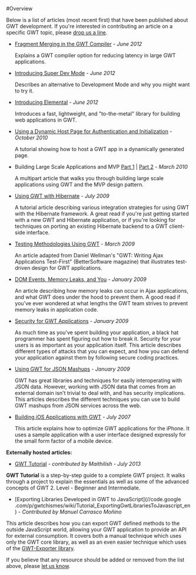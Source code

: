 #Overview

Below is a list of articles (most recent first) that have been published about GWT development. If you're interested in contributing an article on a specific GWT topic,
 please [drop us a line](http://groups.google.com/group/Google-Web-Toolkit/post?sendowner=1&_done=/group/Google-Web-Toolkit/about%3F&).

*   [Fragment Merging in the GWT Compiler](fragment_merging.html) - _June 2012_

     Explains a GWT compiler option for reducing latency in large GWT applications.

*   [Introducing Super Dev Mode](superdevmode.html) - _June 2012_

     Describes an alternative to Development Mode and why you might want to try it.

*   [Introducing Elemental](elemental.html) - _June 2012_

     Introduces a fast, lightweight, and "to-the-metal" library for building web applications in GWT.

*   [Using a Dynamic Host Page for Authentication and Initialization](dynamic_host_page.html) - _October 2010_

     A tutorial showing how to host a GWT app in a dynamically generated page.

*   Building Large Scale Applications and MVP [Part 1](mvp-architecture.html) | [Part 2](mvp-architecture-2.html) - _March 2010_

     A multipart article that walks you through building large scale applications using GWT and the MVP design pattern.

*   [Using GWT with Hibernate](using_gwt_with_hibernate.html) - _July 2009_

     A tutorial article describing various integration strategies for using GWT with the Hibernate framework. A great read if you're just getting started with a new GWT and Hibernate application, or if you're looking for techniques on porting an existing Hibernate backend to a GWT client-side interface.

*   [Testing Methodologies Using GWT](testing_methodologies_using_gwt.html) - _March 2009_

     An article adapted from Daniel Wellman's "GWT: Writing Ajax Applications Test-First" (BetterSoftware magazine) that illustrates test-driven design for GWT applications.

*   [DOM Events, Memory Leaks, and You](dom_events_memory_leaks_and_you.html) - _January 2009_

     An article describing how memory leaks can occur in Ajax applications, and what GWT does under the hood to prevent them. A good read if you've ever
wondered at what lengths the GWT team strives to prevent memory leaks in application code.

*   [Security for GWT Applications](security_for_gwt_applications.html) - _January 2009_

     As much time as you've spent building your application, a black hat programmer has spent figuring out how to break it. Security for your users is as important
as your application itself. This article describes different types of attacks that you can expect, and how you can defend your application against
them by following secure coding practices.

*   [Using GWT for JSON Mashups](using_gwt_for_json_mashups.html) - _January 2009_

    GWT has great libraries and techniques for easily interoperating with JSON data. However, working with JSON data that comes from an external domain
isn't trivial to deal with, and has security implications. This articles describes the different techniques you can use to build GWT mashups from
JSON services across the web.

*   [Building iOS Applications with GWT](gwt-iphone.html) - _July 2007_

    This article explains how to optimize GWT applications for the iPhone.
       It uses a sample application with a user interface designed expressly for the small form factor of a mobile device.

**Externally hosted articles:**

*   [GWT Tutorial](http://codedrops.in/gwt-tutorial/) - _contributed by Maithilish - July 2013_

**GWT Tutorial** is a step-by-step guide to a complete GWT project. It walks through a project to explain the essentials as well as some of the advanced concepts of GWT 2. Level - Beginner and Intermediate. 

*   [Exporting Libraries Developed in GWT to JavaScript](//code.google
.com/p/gwtchismes/wiki/Tutorial_ExportingGwtLibrariesToJavascript_en) - _Contributed by Manuel Carrasco Moñino_

This article describes how you can export GWT defined methods to the outside JavaScript world, allowing your GWT application to provide an API for external consumption. It covers both a manual technique which uses only the GWT core library, as well as an even easier technique which uses of the [GWT-Exporter library](//code.google.com/p/gwt-exporter).

If you believe that any resource should be added or removed from the list above, please [let us
know](mailto:Google-Web-Toolkit+owner@googlegroups.com).
